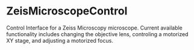 # ZeisMicroscopeControl
Control Interface for a Zeiss Microscopy microscope. Current available functionality includes changing the objective lens, controling a motorized XY stage, and adjusting a motorized focus.
